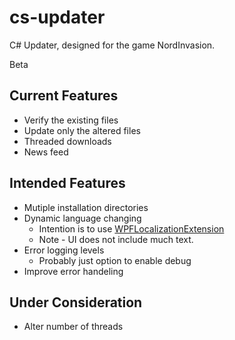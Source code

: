 cs-updater
======
C# Updater, designed for the game NordInvasion.

Beta

Current Features
-----
* Verify the existing files
* Update only the altered files
* Threaded downloads
* News feed

Intended Features
-----

* Mutiple installation directories
* Dynamic language changing
  * Intention is to use [WPFLocalizationExtension](https://github.com/SeriousM/WPFLocalizationExtension)
  * Note - UI does not include much text.
* Error logging levels
  * Probably just option to enable debug
* Improve error handeling
  
Under Consideration
-----

* Alter number of threads
